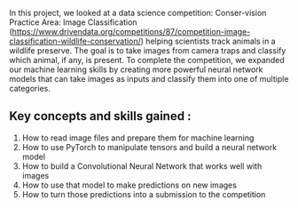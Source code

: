 In this project, we looked at a data science competition: Conser-vision Practice Area: Image Classification (https://www.drivendata.org/competitions/87/competition-image-classification-wildlife-conservation/) 
helping scientists track animals in a wildlife preserve. The goal is to take images from camera traps and classify which animal, if any, is present. 
To complete the competition, we expanded our machine learning skills by creating more powerful neural network models that can take images as inputs and classify them 
into one of multiple categories.

## Key concepts and skills gained :

1. How to read image files and prepare them for machine learning
2. How to use PyTorch to manipulate tensors and build a neural network model
3. How to build a Convolutional Neural Network that works well with images
4. How to use that model to make predictions on new images
5. How to turn those predictions into a submission to the competition
